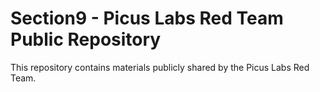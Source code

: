 # Section9 - Picus Labs Red Team Public Repository

This repository contains materials publicly shared by the Picus Labs Red Team.
